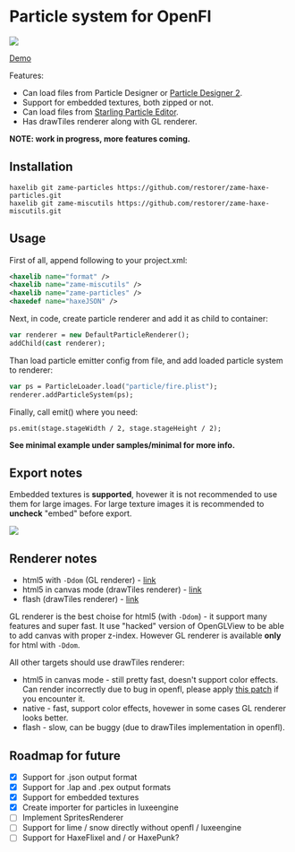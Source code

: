 # Particle system for OpenFl

![](http://blog.zame-dev.org/wp-content/uploads/2015/02/Screen-Shot-2015-02-11-at-17.43.16.png)

[Demo](http://blog.zame-dev.org/pub/particles/html5-dom-v2/)

Features:

 - Can load files from Particle Designer or [Particle Designer 2](https://71squared.com/en/particledesigner).
 - Support for embedded textures, both zipped or not.
 - Can load files from [Starling Particle Editor](http://onebyonedesign.com/flash/particleeditor/).
 - Has drawTiles renderer along with GL renderer.

**NOTE: work in progress, more features coming.**

## Installation

```
haxelib git zame-particles https://github.com/restorer/zame-haxe-particles.git
haxelib git zame-miscutils https://github.com/restorer/zame-haxe-miscutils.git
```

## Usage

First of all, append following to your project.xml:

```xml
<haxelib name="format" />
<haxelib name="zame-miscutils" />
<haxelib name="zame-particles" />
<haxedef name="haxeJSON" />
```

Next, in code, create particle renderer and add it as child to container:

```haxe
var renderer = new DefaultParticleRenderer();
addChild(cast renderer);
```

Than load particle emitter config from file, and add loaded particle system to renderer:

```haxe
var ps = ParticleLoader.load("particle/fire.plist");
renderer.addParticleSystem(ps);
```

Finally, call emit() where you need:

```
ps.emit(stage.stageWidth / 2, stage.stageHeight / 2);
```

**See minimal example under samples/minimal for more info.**

## Export notes

Embedded textures is **supported**, hovewer it is not recommended to use them for large images. For large texture images it is recommended to **uncheck** "embed" before export.

![](http://blog.zame-dev.org/wp-content/uploads/2015/02/particledesigner.png)

## Renderer notes

  - html5 with `-Ddom` (GL renderer) - [link](http://blog.zame-dev.org/pub/particles/html5-dom-v2/)
  - html5 in canvas mode (drawTiles renderer) - [link](http://blog.zame-dev.org/pub/particles/html5-canvas-v2/)
  - flash (drawTiles renderer) - [link](http://blog.zame-dev.org/pub/particles/flash-v2.swf)

GL renderer is the best choise for html5 (with `-Ddom`) - it support many features and super fast. It use "hacked" version of OpenGLView to be able to add canvas with proper z-index. However GL renderer is available **only** for html with `-Ddom`.

All other targets should use drawTiles renderer:

  - html5 in canvas mode - still pretty fast, doesn't support color effects. Can render incorrectly due to bug in openfl, please apply [this patch](https://github.com/openfl/openfl/pull/434) if you encounter it.
  - native - fast, support color effects, hovewer in some cases GL renderer looks better.
  - flash - slow, can be buggy (due to drawTiles implementation in openfl).

## Roadmap for future

- [x] Support for .json output format
- [x] Support for .lap and .pex output formats
- [x] Support for embedded textures
- [x] Create importer for particles in luxeengine
- [ ] Implement SpritesRenderer
- [ ] Support for lime / snow directly without openfl / luxeengine
- [ ] Support for HaxeFlixel and / or HaxePunk?
